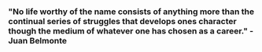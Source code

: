 ### "No life worthy of the name consists of anything more than the continual series of struggles that develops ones character though the medium of whatever one has chosen as a career." - Juan Belmonte

<!--
**JaydenElliott/JaydenElliott** is a ✨ _special_ ✨ repository because its `README.md` (this file) appears on your GitHub profile.

